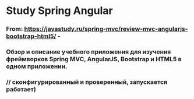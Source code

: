 # Study Spring Angular

### From: https://javastudy.ru/spring-mvc/review-mvc-angularjs-bootstrap-html5/ - 

### Обзор и описание учебного приложения для изучения фреймворков Spring MVC, AngularJS, Bootstrap и HTML5 в одном приложении.

### // сконфигурированный и проверенный, запускается работает)